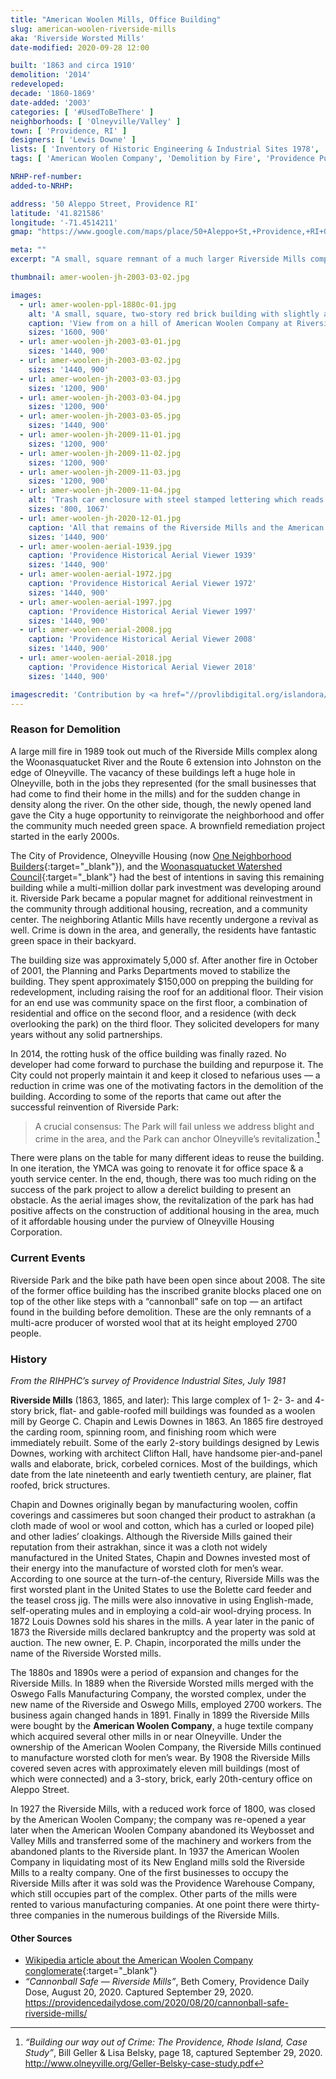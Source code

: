 ```yaml
---
title: "American Woolen Mills, Office Building"
slug: american-woolen-riverside-mills
aka: 'Riverside Worsted Mills'
date-modified: 2020-09-28 12:00

built: '1863 and circa 1910'
demolition: '2014'
redeveloped: 
decade: '1860-1869'
date-added: '2003'
categories: [ '#UsedToBeThere' ]
neighborhoods: [ 'Olneyville/Valley' ]
town: [ 'Providence, RI' ]
designers: [ 'Lewis Downe' ]
lists: [ 'Inventory of Historic Engineering & Industrial Sites 1978', 'Providence Industrial Sites 1981' ]
tags: [ 'American Woolen Company', 'Demolition by Fire', 'Providence Public Library Digital Collections' ]

NRHP-ref-number:
added-to-NRHP:

address: '50 Aleppo Street, Providence RI'
latitude: '41.821586'
longitude: '-71.4514211'
gmap: "https://www.google.com/maps/place/50+Aleppo+St,+Providence,+RI+02909/@41.821586,-71.4514211,18z/data=!4m5!3m4!1s0x89e44593e6d915ab:0xf984f77021851818!8m2!3d41.819811!4d-71.448181"

meta: ""
excerpt: "A small, square remnant of a much larger Riverside Mills complex remained as City property for almost 30 years before being torn down."

thumbnail: amer-woolen-jh-2003-03-02.jpg

images:
  - url: amer-woolen-ppl-1880c-01.jpg
    alt: 'A small, square, two-story red brick building with slightly arched lintels and granite sills. Two wide granite blocks on either side of the building have raised lettering spelling out “American Woolen Co.” and “Riverside Mills” on them. This was the last remaining building in a very large complex of mill structures.'
    caption: 'View from on a hill of American Woolen Company at Riverside Mills and surrounding buildings. Rhode Island Photograph Collection, Providence Public Library'
    sizes: '1600, 900'
  - url: amer-woolen-jh-2003-03-01.jpg
    sizes: '1440, 900'
  - url: amer-woolen-jh-2003-03-02.jpg
    sizes: '1440, 900'
  - url: amer-woolen-jh-2003-03-03.jpg
    sizes: '1200, 900'
  - url: amer-woolen-jh-2003-03-04.jpg
    sizes: '1200, 900'
  - url: amer-woolen-jh-2003-03-05.jpg
    sizes: '1440, 900'
  - url: amer-woolen-jh-2009-11-01.jpg
    sizes: '1200, 900'
  - url: amer-woolen-jh-2009-11-02.jpg
    sizes: '1200, 900'
  - url: amer-woolen-jh-2009-11-03.jpg
    sizes: '1200, 900'
  - url: amer-woolen-jh-2009-11-04.jpg
    alt: 'Trash car enclosure with steel stamped lettering which reads “At the turn of the 20th century, eight thousand people, mostly immigrants, were employed by the five mills in Olneyville. For years the neighborhood had a reputation for labor radicalism. Striking workers won improved conditions and the highest manufacturing wages in the area.”'
    sizes: '800, 1067'
  - url: amer-woolen-jh-2020-12-01.jpg
    caption: 'All that remains of the Riverside Mills and the American Woolen Company office building are the granite slabs bearing the lettering of these two place and a cannonball style safe that was found in the basement'
    sizes: '1440, 900'
  - url: amer-woolen-aerial-1939.jpg
    caption: 'Providence Historical Aerial Viewer 1939'
    sizes: '1440, 900'
  - url: amer-woolen-aerial-1972.jpg
    caption: 'Providence Historical Aerial Viewer 1972'
    sizes: '1440, 900'
  - url: amer-woolen-aerial-1997.jpg
    caption: 'Providence Historical Aerial Viewer 1997'
    sizes: '1440, 900'
  - url: amer-woolen-aerial-2008.jpg
    caption: 'Providence Historical Aerial Viewer 2008'
    sizes: '1440, 900'
  - url: amer-woolen-aerial-2018.jpg
    caption: 'Providence Historical Aerial Viewer 2018'
    sizes: '1440, 900'

imagescredit: 'Contribution by <a href="//provlibdigital.org/islandora/object/islandora%3A10971" target="_blank">Providence Public Library Digital Collection</a> and the Providence Historical Aerial Viewer'
---
```


### Reason for Demolition

A large mill fire in 1989 took out much of the Riverside Mills complex along the Woonasquatucket River and the Route 6 extension into Johnston on the edge of Olneyville. The vacancy of these buildings left a huge hole in Olneyville, both in the jobs they represented (for the small businesses that had come to find their home in the mills) and for the sudden change in density along the river. On the other side, though, the newly opened land gave the City a huge opportunity to reinvigorate the neighborhood and offer the community much needed green space. A brownfield remediation project started in the early 2000s. 

The City of Providence, Olneyville Housing (now [One Neighborhood Builders](//oneneighborhoodbuilders.org/){:target="_blank"}), and the [Woonasquatucket Watershed Council](//wrwc.org/){:target="_blank"} had the best of intentions in saving this remaining building while a multi-million dollar park investment was developing around it. Riverside Park became a popular magnet for additional reinvestment in the community through additional housing, recreation, and a community center. The neighboring Atlantic Mills have recently undergone a revival as well. Crime is down in the area, and generally, the residents have fantastic green space in their backyard. 

The building size was approximately 5,000 sf. After another fire in October of 2001, the Planning and Parks Departments moved to stabilize the building. They spent approximately $150,000 on prepping the building for redevelopment, including raising the roof for an additional floor. Their vision for an end use was community space on the first floor, a combination of residential and office on the second floor, and a residence (with deck overlooking the park) on the third floor. They solicited developers for many years without any solid partnerships. 

In 2014, the rotting husk of the office building was finally razed. No developer had come forward to purchase the building and repurpose it. The City could not properly maintain it and keep it closed to nefarious uses — a reduction in crime was one of the motivating factors in the demolition of the building. According to some of the reports that came out after the successful reinvention of Riverside Park:

> A crucial consensus: The Park will fail unless we address blight and crime in the area, and the Park can anchor Olneyville’s revitalization.[^1]

[^1]: _“Building our way out of Crime: The Providence, Rhode Island, Case Study”_, Bill Geller & Lisa Belsky, page 18, captured September 29, 2020. http://www.olneyville.org/Geller-Belsky-case-study.pdf

There were plans on the table for many different ideas to reuse the building. In one iteration, the YMCA was going to renovate it for office space & a youth service center. In the end, though, there was too much riding on the success of the park project to allow a derelict building to present an obstacle. As the aerial images show, the revitalization of the park has had positive affects on the construction of additional housing in the area, much of it affordable housing under the purview of Olneyville Housing Corporation. 


### Current Events

Riverside Park and the bike path have been open since about 2008. The site of the former office building has the inscribed granite blocks placed one on top of the other like steps with a “cannonball” safe on top — an artifact found in the building before demolition. These are the only remnants of a multi-acre producer of worsted wool that at its height employed 2700 people. 


### History

_From the RIHPHC’s survey of Providence Industrial Sites, July 1981_

**Riverside Mills** (1863, 1865, and later): This large complex of 1- 2- 3- and 4-story brick, flat- and gable-roofed mill buildings was founded as a woolen mill by George C. Chapin and Lewis Downes in 1863. An 1865 fire destroyed the carding room, spinning room, and finishing room which were immediately rebuilt. Some of the early 2-story buildings designed by Lewis Downes, working with architect Clifton Hall, have handsome pier-and-panel walls and elaborate, brick, corbeled cornices. Most of the buildings, which date from the late nineteenth and early twentieth century, are plainer, flat roofed, brick structures.

Chapin and Downes originally began by manufacturing woolen, coffin coverings and cassimeres but soon changed their product to astrakhan (a cloth made of wool or wool and cotton, which has a curled or looped pile) and other ladies’ cloakings. Although the Riverside Mills gained their reputation from their astrakhan, since it was a cloth not widely manufactured in the United States, Chapin and Downes invested most of their energy into the manufacture of worsted cloth for men’s wear. According to one source at the turn-of-the century, Riverside Mills was the first worsted plant in the United States to use the Bolette card feeder and the teasel cross jig. The mills were also innovative in using English-made, self-operating mules and in employing a cold-air wool-drying process. In 1872 Louis Downes sold his shares in the mills. A year later in the panic of 1873 the Riverside mills declared bankruptcy and the property was sold at auction. The new owner, E. P. Chapin, incorporated the mills under the name of the Riverside Worsted mills.

The 1880s and 1890s were a period of expansion and changes for the Riverside Mills. In 1889 when the Riverside Worsted mills merged with the Oswego Falls Manufacturing Company, the worsted complex, under the new name of the Riverside and Oswego Mills, employed 2700 workers. The business again changed hands in 1891. Finally in 1899 the Riverside Mills were bought by the **American Woolen Company**, a huge textile company which acquired several other mills in or near Olneyville. Under the ownership of the American Woolen Company, the Riverside Mills continued to manufacture worsted cloth for men’s wear. By 1908 the Riverside Mills covered seven acres with approximately eleven mill buildings (most of which were connected) and a 3-story, brick, early 20th-century office on Aleppo Street.

In 1927 the Riverside Mills, with a reduced work force of 1800, was closed by the American Woolen Company; the company was re-opened a year later when the American Woolen Company abandoned its Weybosset and Valley Mills and transferred some of the machinery and workers from the abandoned plants to the Riverside plant. In 1937 the American Woolen Company in liquidating most of its New England mills sold the Riverside Mills to a realty company. One of the first businesses to occupy the Riverside Mills after it was sold was the Providence Warehouse Company, which still occupies part of the complex. Other parts of the mills were rented to various manufacturing companies. At one point there were thirty-three companies in the numerous buildings of the Riverside Mills.

#### Other Sources

+ [Wikipedia article about the American Woolen Company conglomerate](//en.wikipedia.org/wiki/American_Woolen_Company){:target="_blank"}
+ _“Cannonball Safe — Riverside Mills”_, Beth Comery, Providence Daily Dose, August 20, 2020. Captured September 29, 2020. https://providencedailydose.com/2020/08/20/cannonball-safe-riverside-mills/
